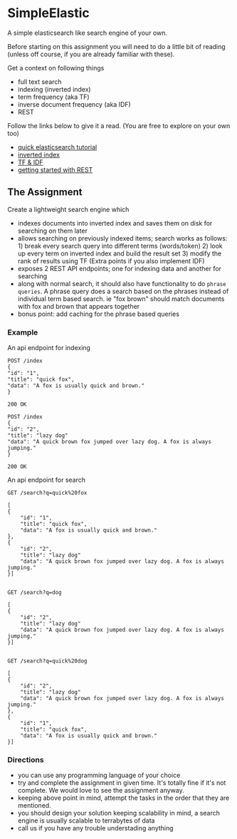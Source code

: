 
# SimpleElastic
A simple elasticsearch like search engine of your own.

Before starting on this assignment you will need to do a little bit of reading (unless off course, if you are already familiar with these).

Get a context on following things

-  full text search
-  indexing (inverted index)
-  term frequency (aka TF) 
-  inverse document frequency (aka IDF)
- REST

Follow the links below to give it a read. (You are free to explore on your own too)
- [quick elasticsearch tutorial](http://joelabrahamsson.com/elasticsearch-101/)
- [inverted index](https://www.elastic.co/guide/en/elasticsearch/guide/current/inverted-index.html)
- [TF & IDF](https://en.wikipedia.org/wiki/Tf%E2%80%93idf)
- [getting started with REST](http://www.andrewhavens.com/posts/20/beginners-guide-to-creating-a-rest-api/)


## The Assignment


Create a lightweight search engine which

- indexes documents into inverted index and saves them on disk for searching on them later
- allows searching on previously indexed items; search works as follows: 
        1) break every search query into different terms (words/token)
        2) look up every term on inverted index and build the result set
        3) modify the rank of results using TF (Extra points if you also implement IDF)
- exposes 2 REST API endpoints; one for indexing data and another for searching
- along with normal search, it should also have functionality to do `phrase queries`. A phrase query does a search based on the phrases instead of individual term based search. ie "fox brown" should match documents with fox and brown that appears together
- bonus point: add caching for the phrase based queries


### Example

An api endpoint for indexing

```
POST /index
{
"id": "1",
"title": "quick fox",
"data": "A fox is usually quick and brown."
}

200 OK

POST /index
{
"id": "2",
"title": "lazy dog"
"data": "A quick brown fox jumped over lazy dog. A fox is always jumping."
}

200 OK
```

An api endpoint for search
```
GET /search?q=quick%20fox

[
{
    "id": "1",
    "title": "quick fox",
    "data": "A fox is usually quick and brown."
},
{
    "id": "2",
    "title": "lazy dog"
    "data": "A quick brown fox jumped over lazy dog. A fox is always jumping."
}]


GET /search?q=dog

[
{
    "id": "2",
    "title": "lazy dog"
    "data": "A quick brown fox jumped over lazy dog. A fox is always jumping."
}]


GET /search?q=quick%20dog

[
{
    "id": "2",
    "title": "lazy dog"
    "data": "A quick brown fox jumped over lazy dog. A fox is always jumping."
},
{
    "id": "1",
    "title": "quick fox",
    "data": "A fox is usually quick and brown."
}]

```

### Directions

- you can use any programming language of your choice
- try and complete the assignment in given time. It's totally fine if it's not complete. We would love to see the assignment anyway.
- keeping above point in mind, attempt the tasks in the order that they are mentioned.
- you should design your solution keeping scalability in mind, a search engine is usually scalable to terrabytes of data
- call us if you have any trouble understading anything

